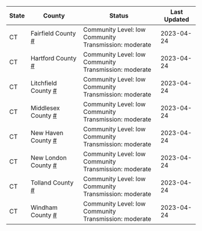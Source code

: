 State | County | Status | Last Updated
--- | --- | --- | --- 
CT | Fairfield County <a href="#fairfield_county">#</a> | <a name="fairfield_county"></a>Community Level: low<br/>Community Transmission: moderate | 2023-04-24
CT | Hartford County <a href="#hartford_county">#</a> | <a name="hartford_county"></a>Community Level: low<br/>Community Transmission: moderate | 2023-04-24
CT | Litchfield County <a href="#litchfield_county">#</a> | <a name="litchfield_county"></a>Community Level: low<br/>Community Transmission: moderate | 2023-04-24
CT | Middlesex County <a href="#middlesex_county">#</a> | <a name="middlesex_county"></a>Community Level: low<br/>Community Transmission: moderate | 2023-04-24
CT | New Haven County <a href="#new_haven_county">#</a> | <a name="new_haven_county"></a>Community Level: low<br/>Community Transmission: moderate | 2023-04-24
CT | New London County <a href="#new_london_county">#</a> | <a name="new_london_county"></a>Community Level: low<br/>Community Transmission: moderate | 2023-04-24
CT | Tolland County <a href="#tolland_county">#</a> | <a name="tolland_county"></a>Community Level: low<br/>Community Transmission: moderate | 2023-04-24
CT | Windham County <a href="#windham_county">#</a> | <a name="windham_county"></a>Community Level: low<br/>Community Transmission: moderate | 2023-04-24
